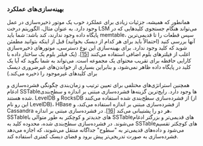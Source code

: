 ### بهینه‌سازی‌های عملکرد

همانطور که همیشه، جزئیات زیادی برای عملکرد خوب یک موتور ذخیره‌سازی در عمل وجود دارد. به عنوان مثال، الگوریتم درخت LSM می‌تواند هنگام جستجوی کلیدهایی که در پایگاه داده وجود ندارند، کند باشد: شما باید memtable، سپس قطعات را تا قدیمی‌ترین آنها بررسی کنید (احتمالاً باید برای هر کدام از دیسک بخوانید) قبل از اینکه بتوانید مطمئن شوید که کلید وجود ندارد. برای بهینه‌سازی این نوع دسترسی، موتورهای ذخیره‌سازی اغلب از فیلترهای بلوم اضافی استفاده می‌کنند [[15](ch03.html#Bloom1970gl)]. (یک فیلتر بلوم یک ساختار داده با کارایی حافظه برای تقریب محتوای یک مجموعه است. می‌تواند به شما بگوید که آیا یک کلید در پایگاه داده ظاهر نمی‌شود، و بنابراین بسیاری از خواندن‌های غیرضروری دیسک برای کلیدهای غیرموجود را ذخیره می‌کند.)

همچنین استراتژی‌های مختلفی برای تعیین ترتیب و زمان‌بندی چگونگی فشرده‌سازی و ادغام SSTable‌ها وجود دارد. رایج‌ترین گزینه‌ها فشرده‌سازی مبتنی بر اندازه و سطح‌بندی شده هستند. LevelDB و RocksDB از فشرده‌سازی سطح‌بندی شده استفاده می‌کنند (از این رو نام LevelDB)، HBase از فشرده‌سازی مبتنی بر اندازه استفاده می‌کند، و Cassandra هر دو را پشتیبانی می‌کند [[16](ch03.html#CassandraCompaction)]. در فشرده‌سازی مبتنی بر اندازه، SSTable‌های جدیدتر و کوچکتر به طور متوالی با SSTable‌های قدیمی‌تر و بزرگتر ادغام می‌شوند. در فشرده‌سازی سطح‌بندی شده، محدوده کلید به SSTable‌های کوچکتر تقسیم می‌شود و داده‌های قدیمی‌تر به "سطوح" جداگانه منتقل می‌شوند، که اجازه می‌دهد فشرده‌سازی به صورت تدریجی‌تر پیش برود و فضای دیسک کمتری استفاده کند. 